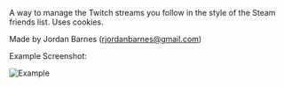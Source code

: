 A way to manage the Twitch streams you follow in the style of the Steam friends list. Uses cookies.

Made by Jordan Barnes (rjordanbarnes@gmail.com)

Example Screenshot:

![Example](http://i.imgur.com/Du4FEwB.png)
